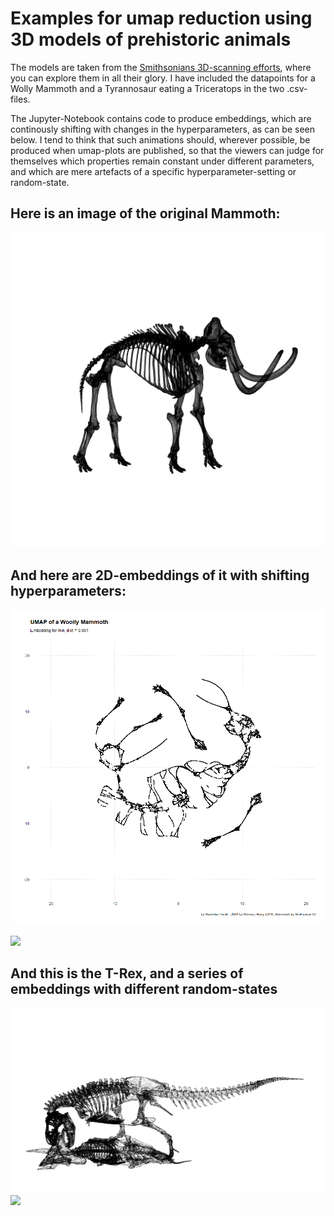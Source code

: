 # Examples for umap reduction using 3D models of prehistoric animals

The models are taken from the [Smithsonians 3D-scanning efforts](https://3d.si.edu/), where you can explore them in all their glory. I have included the datapoints for a Wolly Mammoth and a Tyrannosaur eating a Triceratops in the two .csv-files. 

The Jupyter-Notebook contains code to produce embeddings, which are continously shifting with changes in the hyperparameters, as can be seen below. I tend to think that such animations should, wherever possible, be produced when umap-plots are published, so that the viewers can judge for themselves which properties remain constant under different parameters, and which are mere artefacts of a specific hyperparameter-setting or random-state.

## Here is an image of the original Mammoth:
![](mammoth_render2.png)

## And here are 2D-embeddings of it with shifting hyperparameters:
![](anim_min_dist_param.gif)

![](anim_nearest_neighbours.gif)

## And this is the T-Rex, and a series of embeddings with different random-states
![](T-rex_render.png)
![](t-rex-random.gif)

